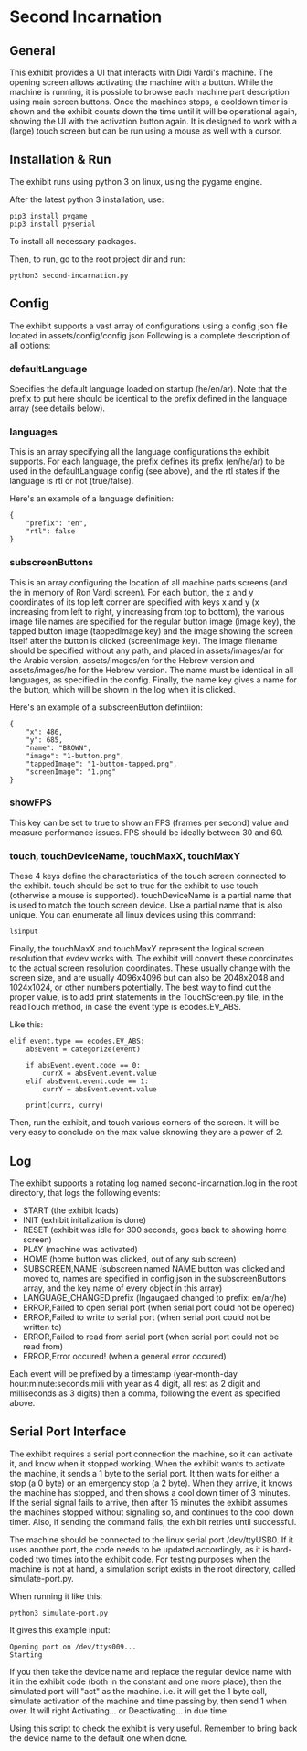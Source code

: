 # Second Incarnation

## General
This exhibit provides a UI that interacts with Didi Vardi's machine.
The opening screen allows activating the machine with a button.
While the machine is running, it is possible to browse each machine part description using main screen buttons.
Once the machines stops, a cooldown timer is shown and the exhibit counts down the time until it will be operational again, showing the UI with the activation button again.
It is designed to work with a (large) touch screen but can be run using a mouse as well with a cursor.

## Installation & Run
The exhibit runs using python 3 on linux, using the pygame engine.

After the latest python 3 installation, use:

```
pip3 install pygame
pip3 install pyserial
```

To install all necessary packages.

Then, to run, go to the root project dir and run:

```
python3 second-incarnation.py
```

## Config
The exhibit supports a vast array of configurations using a config json file located in assets/config/config.json
Following is a complete description of all options:

### defaultLanguage

Specifies the default language loaded on startup (he/en/ar).
Note that the prefix to put here should be identical to the prefix defined in the language array (see details below).

### languages

This is an array specifying all the language configurations the exhibit supports.
For each language, the prefix defines its prefix (en/he/ar) to be used in the defaultLanguage config (see above), and the rtl states if the language is rtl or not (true/false).

Here's an example of a language definition:

```
{
    "prefix": "en",
    "rtl": false
}
```

### subscreenButtons

This is an array configuring the location of all machine parts screens (and the in memory of Ron Vardi screen).
For each button, the x and y coordinates of its top left corner are specified with keys x and y (x increasing from left to right, y increasing from top to bottom),
the various image file names are specified for the regular button image (image key), the tapped button image (tappedImage key) and the image showing the screen itself after the button is clicked (screenImage key). The image filename should be specified without any path, and placed in assets/images/ar for the Arabic version, assets/images/en for the Hebrew version and assets/images/he for the Hebrew version. The name must be identical in all languages, as specified in the config.
Finally, the name key gives a name for the button, which will be shown in the log when it is clicked.

Here's an example of a subscreenButton defintiion:

```
{
    "x": 486,
    "y": 685,
    "name": "BROWN",
    "image": "1-button.png",
    "tappedImage": "1-button-tapped.png",
    "screenImage": "1.png"
}
```

### showFPS

This key can be set to true to show an FPS (frames per second) value and measure performance issues. FPS should be ideally between 30 and 60.

### touch, touchDeviceName, touchMaxX, touchMaxY

These 4 keys define the characteristics of the touch screen connected to the exhibit.
touch should be set to true for the exhibit to use touch (otherwise a mouse is supported).
touchDeviceName is a partial name that is used to match the touch screen device. Use a partial name that is also unique.
You can enumerate all linux devices using this command:

```
lsinput
```

Finally, the touchMaxX and touchMaxY represent the logical screen resolution that evdev works with.
The exhibit will convert these coordinates to the actual screen resolution coordinates.
These usually change with the screen size, and are usually 4096x4096 but can also be 2048x2048 and 1024x1024, or other numbers potentially.
The best way to find out the proper value, is to add print statements in the TouchScreen.py file, in the readTouch method, in case the event type is ecodes.EV_ABS.

Like this:
```
elif event.type == ecodes.EV_ABS:
	absEvent = categorize(event)

	if absEvent.event.code == 0:
		currX = absEvent.event.value
	elif absEvent.event.code == 1:
		currY = absEvent.event.value

	print(currx, curry)
```

Then, run the exhibit, and touch various corners of the screen. It will be very easy to conclude on the max value sknowing they are a power of 2.

## Log
The exhibit supports a rotating log named second-incarnation.log in the root directory, that logs the following events:
* START (the exhibit loads)
* INIT (exhibit initalization is done)
* RESET (exhibit was idle for 300 seconds, goes back to showing home screen)
* PLAY (machine was activated)
* HOME (home button was clicked, out of any sub screen)
* SUBSCREEN,NAME (subscreen named NAME button was clicked and moved to, names are specified in config.json in the subscreenButtons array, and the key name of every object in this array)
* LANGUAGE_CHANGED,prefix (lngaugaed changed to prefix: en/ar/he)
* ERROR,Failed to open serial port (when serial port could not be opened)
* ERROR,Failed to write to serial port (when serial port could not be written to)
* ERROR,Failed to read from serial port (when serial port could not be read from)
* ERROR,Error occured! (when a general error occured)

Each event will be prefixed by a timestamp (year-month-day hour:minute:seconds.mili with year as 4 digit, all rest as 2 digit and milliseconds as 3 digits) then a comma, following the event as specified above.

## Serial Port Interface
The exhibit requires a serial port connection the machine, so it can activate it, and know when it stopped working.
When the exhibit wants to activate the machine, it sends a 1 byte to the serial port. It then waits for either a stop (a 0 byte) or an emergency stop (a 2 byte).
When they arrive, it knows the machine has stopped, and then shows a cool down timer of 3 minutes.
If the serial signal fails to arrive, then after 15 minutes the exhibit assumes the machines stopped without signaling so, and continues to the cool down timer.
Also, if sending the command fails, the exhibit retries until successful.

The machine should be connected to the linux serial port /dev/ttyUSB0.
If it uses another port, the code needs to be updated accordingly, as it is hard-coded two times into the exhibit code.
For testing purposes when the machine is not at hand, a simulation script exists in the root directory, called simulate-port.py.

When running it like this:
```
python3 simulate-port.py
```

It gives this example input:
```
Opening port on /dev/ttys009...
Starting
```

If you then take the device name and replace the regular device name with it in the exhibit code (both in the constant and one more place), then the simulated port will "act" as the machine.
i.e. it will get the 1 byte call, simulate activation of the machine and time passing by, then send 1 when over.
It will right Activating... or Deactivating... in due time.

Using this script to check the exhibit is very useful.
Remember to bring back the device name to the default one when done.
